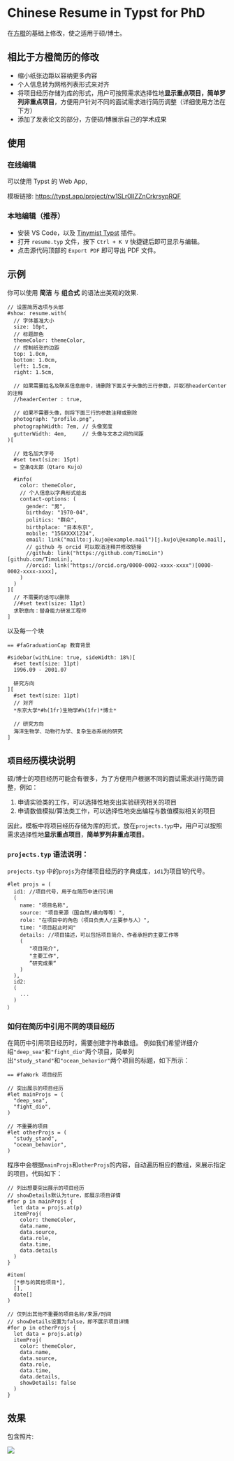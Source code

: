 # Chinese Resume in Typst for PhD

在[方橙](https://github.com/OrangeX4/Chinese-Resume-in-Typst)的基础上修改，使之适用于硕/博士。

## 相比于方橙简历的修改
- 缩小纸张边距以容纳更多内容
- 个人信息转为网格列表形式来对齐
- 将项目经历存储为库的形式，用户可按照需求选择性地**显示重点项目，简单罗列非重点项目**，方便用户针对不同的面试需求进行简历调整（详细使用方法在下方）
- 添加了发表论文的部分，方便硕/博展示自己的学术成果

## 使用

### 在线编辑

可以使用 Typst 的 Web App,

模板链接: https://typst.app/project/rw1SLr0IIZZnCrkrsypRQF


### 本地编辑（推荐）

- 安装 VS Code，以及 [Tinymist Typst](https://marketplace.visualstudio.com/items?itemName=myriad-dreamin.tinymist) 插件。
- 打开 `resume.typ` 文件，按下 `Ctrl + K V` 快捷键后即可显示与编辑。
- 点击源代码顶部的 `Export PDF` 即可导出 PDF 文件。



## 示例

你可以使用 **简洁** 与 **组合式** 的语法出美观的效果.

```typst
// 设置简历选项与头部
#show: resume.with(
  // 字体基准大小
  size: 10pt,
  // 标题颜色
  themeColor: themeColor,
  // 控制纸张的边距
  top: 1.0cm,
  bottom: 1.0cm,
  left: 1.5cm,
  right: 1.5cm,

  // 如果需要姓名及联系信息居中，请删除下面关于头像的三行参数，并取消headerCenter的注释
  //headerCenter : true,
  
  // 如果不需要头像，则将下面三行的参数注释或删除
  photograph: "profile.png",
  photographWidth: 7em, // 头像宽度
  gutterWidth: 4em,     // 头像与文本之间的间距
)[

  // 姓名加大字号
  #set text(size: 15pt)
  = 空条Q太郎（Qtaro Kujo）

  #info(
    color: themeColor,
    // 个人信息以字典形式给出
    contact-options: (
      gender: "男",
      birthday: "1970-04",
      politics: "群众",
      birthplace: "日本东京",
      mobile: "156XXXX1234",
      email: link("mailto:j.kujo@example.mail")[j.kujo\@example.mail],
      // github 与 orcid 可以取消注释并修改链接
      //github: link("https://github.com/TimoLin")[github.com/TimoLin],
      //orcid: link("https://orcid.org/0000-0002-xxxx-xxxx")[0000-0002-xxxx-xxxx],
    )  
  )
][
  // 不需要的话可以删除
  //#set text(size: 11pt)
  求职意向：替身能力研发工程师
]
```

以及每一个块

```typst
== #faGraduationCap 教育背景

#sidebar(withLine: true, sideWidth: 18%)[
  #set text(size: 11pt)
  1996.09 - 2001.07

  研究方向
][
  #set text(size: 11pt)
  // 对齐
  *东京大学*#h(1fr)生物学#h(1fr)*博士*

  // 研究方向
  海洋生物学、动物行为学、复杂生态系统的研究
]
```

## `项目经历`模块说明
硕/博士的项目经历可能会有很多，为了方便用户根据不同的面试需求进行简历调整，例如：
1. 申请实验类的工作，可以选择性地突出实验研究相关的项目
2. 申请数值模拟/算法类工作，可以选择性地突出编程与数值模拟相关的项目

因此，模板中将项目经历存储为库的形式，放在`projects.typ`中，用户可以按照需求选择性地**显示重点项目**，**简单罗列非重点项目**。

### `projects.typ` 语法说明：
`projects.typ` 中的`projs`为存储项目经历的字典或库，`id1`为项目1的代号。

```typst
#let projs = (
  id1: //项目代号，用于在简历中进行引用
  (
    name: "项目名称",
    source: "项目来源（国自然/横向等等）",
    role: "在项目中的角色（项目负责人/主要参与人）",
    time: "项目起止时间"
    details: //项目描述，可以包括项目简介、作者承担的主要工作等 
    (
       "项目简介",
       "主要工作",
       ”研究成果“
    )
  ),
  id2:
  (
    ...
  )
）
```

### 如何在简历中引用不同的项目经历
在简历中引用项目经历时，需要创建字符串数组。
例如我们希望详细介绍`"deep_sea"`和`"fight_dio"`两个项目，简单列出`"study_stand"`和`"ocean_behavior"`两个项目的标题，如下所示：
```typst
== #faWork 项目经历

// 突出展示的项目经历
#let mainProjs = (
  "deep_sea",
  "fight_dio",
)

// 不重要的项目
#let otherProjs = (
  "study_stand",
  "ocean_behavior",
)

```
程序中会根据`mainProjs`和`otherProjs`的内容，自动遍历相应的数组，来展示指定的项目。代码如下：
```typst
// 列出想要突出展示的项目经历
// showDetails默认为ture，即展示项目详情
#for p in mainProjs {
  let data = projs.at(p)
  itemProj(
    color: themeColor,
    data.name,
    data.source,
    data.role,
    data.time,
    data.details
  )
}

#item(
  [*参与的其他项目*],
  [],
  date[]
)

// 仅列出其他不重要的项目名称/来源/时间
// showDetails设置为false，即不展示项目详情
#for p in otherProjs {
  let data = projs.at(p)
  itemProj(
    color: themeColor,
    data.name,
    data.source,
    data.role,
    data.time,
    data.details,
    showDetails: false
  )
}
```

## 效果

包含照片:

![](examples/resume-P3.jpg)


